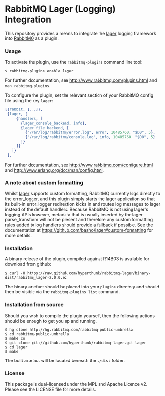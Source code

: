 # RabbitMQ Lager (Logging) Integration

This repository provides a means to integrate the
[lager](https://github.com/basho/lager) logging framework into
[RabbitMQ](http://www.rabbitmq.com/) as a plugin.

### Usage

To activate the plugin, use the `rabbitmq-plugins` command line tool:

```bash
$ rabbitmq-plugins enable lager
```

For further documentation, see http://www.rabbitmq.com/plugins.html and
`man rabbitmq-plugins`.

To configure the plugin, set the relevant section of your RabbitMQ
config file using the key `lager`:

```erlang
[{rabbit, [...]},
 {lager, [
     {handlers, [
       {lager_console_backend, info},
       {lager_file_backend, [
         {"/var/log/rabbitmq/error.log", error, 10485760, "$D0", 5},
         {"/var/log/rabbitmq/console.log", info, 10485760, "$D0", 5}
       ]}
     ]}
   ]}
 ].
```

For further documentation, see http://www.rabbitmq.com/configure.html
and http://www.erlang.org/doc/man/config.html.

### A note about custom formatting

Whilst [lager](https://github.com/basho/lager) supports custom formatting,
RabbitMQ currently logs directly to the error_logger, and this plugin
simply starts the lager application so that its built-in error_logger
redirection kicks in and routes log messages to lager instead of the
default handlers. Because RabbitMQ is not using lager's logging APIs
however, metadata that is usually inserted by the lager parse_transform
will not be present and therefore any custom formatting rules added to
log handlers should provide a fallback if possible. See the documentation
at https://github.com/basho/lager#custom-formatting for more details.

### Installation

A binary release of the plugin, compiled against R14B03 is available for
download from github:

    $ curl -O https://raw.github.com/hyperthunk/rabbitmq-lager/binary-dist/rabbitmq_lager-2.0.0.ez

The binary artefact should be placed into your `plugins` directory and
should then be visible via the `rabbitmq-plugins list` command.

### Installation from source

Should you wish to compile the plugin yourself, then the following actions
should be enough to get you up and running.

    $ hg clone http://hg.rabbitmq.com/rabbitmq-public-umbrella
    $ cd rabbitmq-public-umbrella
    $ make co
    $ git clone git://github.com/hyperthunk/rabbitmq-lager.git lager
    $ cd lager
    $ make

The built artefact will be located beneath the `./dist` folder.

### License

This package is dual-licensed under the MPL and Apache Licence v2.
Please see the LICENSE file for more details.
